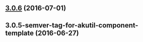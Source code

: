 <a name="3.0.6"></a>
## [3.0.6](https://aui-team-bot/https://bitbucket.org/atlassian/atlaskit/compare/3.0.5-semver-tag-for-akutil-component-template...v3.0.6) (2016-07-01)



<a name="3.0.5-semver-tag-for-akutil-component-template"></a>
## 3.0.5-semver-tag-for-akutil-component-template (2016-06-27)



